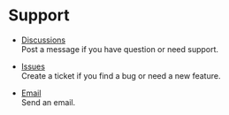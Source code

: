 # Support

- [Discussions](https://github.com/emrahcom/eparto-virtual-phone/discussions)\
  Post a message if you have question or need support.

- [Issues](https://github.com/emrahcom/eparto-virtual-phone/issues)\
  Create a ticket if you find a bug or need a new feature.

- [Email](mailto:support@eparto.net)\
  Send an email.
